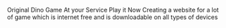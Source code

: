 Original Dino Game At your Service
Play it Now 
Creating a website for a lot of game which is internet free and is downloadable on all types of devices
